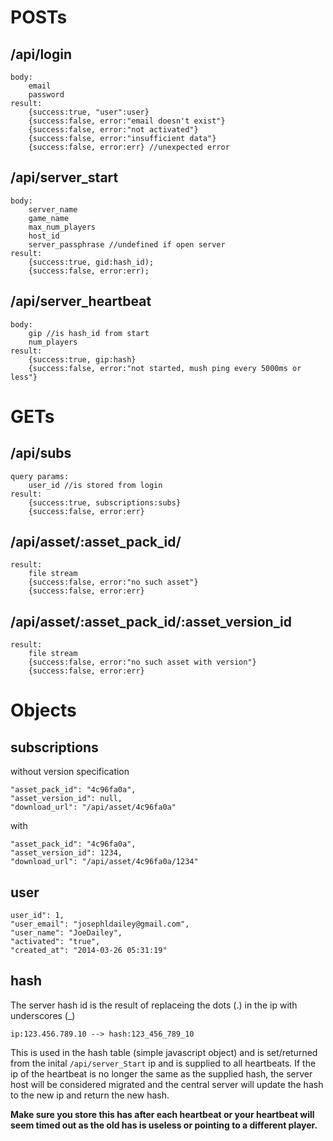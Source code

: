 POSTs
=================

/api/login
--------------
```
body:
	email
	password
result:
	{success:true, "user":user}
	{success:false, error:"email doesn't exist"}
	{success:false, error:"not activated"}
	{success:false, error:"insufficient data"}
	{success:false, error:err} //unexpected error
```

/api/server_start
--------------
```
body:
	server_name
	game_name
	max_num_players
	host_id
	server_passphrase //undefined if open server
result:
	{success:true, gid:hash_id);
	{success:false, error:err);
```

/api/server_heartbeat
--------------
```
body:
	gip //is hash_id from start
	num_players
result:
	{success:true, gip:hash}
	{success:false, error:"not started, mush ping every 5000ms or less"}
```

GETs
=================
/api/subs
--------------
```
query params:
	user_id //is stored from login
result:
	{success:true, subscriptions:subs}
	{success:false, error:err}
```

/api/asset/:asset_pack_id/
--------------
```
result:
	file stream
	{success:false, error:"no such asset"}
	{success:false, error:err}
```

/api/asset/:asset_pack_id/:asset_version_id
--------------
```
result:
	file stream
	{success:false, error:"no such asset with version"}
	{success:false, error:err}
```

Objects
=================

subscriptions
--------------
without version specification
```
"asset_pack_id": "4c96fa0a",
"asset_version_id": null,
"download_url": "/api/asset/4c96fa0a"
```
with
```
"asset_pack_id": "4c96fa0a",
"asset_version_id": 1234,
"download_url": "/api/asset/4c96fa0a/1234"
```

user
--------------
```
user_id": 1,
"user_email": "josephldailey@gmail.com",
"user_name": "JoeDailey",
"activated": "true",
"created_at": "2014-03-26 05:31:19"
```

hash
--------------
The server hash id is the result of replaceing the dots (.) in the ip with underscores (_)
```
ip:123.456.789.10 --> hash:123_456_789_10
```
This is used in the hash table (simple javascript object) and is set/returned from the inital `/api/server_Start` ip and is supplied to all heartbeats. If the ip of the heartbeat is no longer the same as the supplied hash, the server host will be considered migrated and the central server will update the hash to the new ip and return the new hash.

**Make sure you store this has after each heartbeat or your heartbeat will seem timed out as the old has is useless or pointing to a different player.**